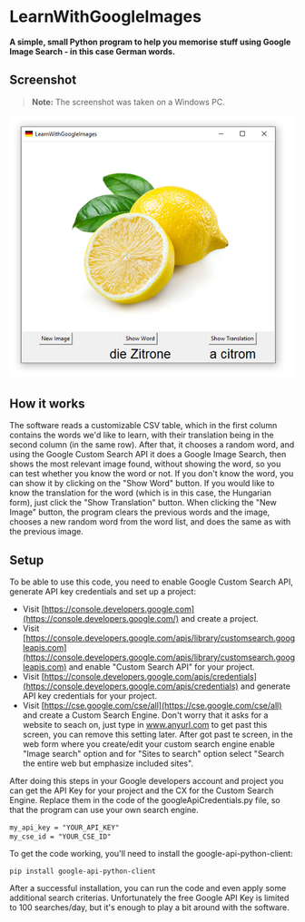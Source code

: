 ﻿# LearnWithGoogleImages

**A simple, small Python program to help you memorise stuff using Google Image Search - in this case German words.**

## Screenshot

> **Note:**  The screenshot was taken on a Windows PC.

![LWGI screenshot](https://raw.githubusercontent.com/bazsimarkus/LearnWithGoogleImages/master/LWGI_screenshot.png)

## How it works

The software reads a customizable CSV table, which in the first column contains the words we'd like to learn, with their translation being in the second column (in the same row).
After that, it chooses a random word, and using the Google Custom Search API it does a Google Image Search, then shows the most relevant image found, without showing the word, so you can test whether you know the word or not.
If you don't know the word, you can show it by clicking on the "Show Word" button. If you would like to know the translation for the word (which is in this case, the Hungarian form), just click the "Show Translation" button.
When clicking the "New Image" button, the program clears the previous words and the image, chooses a new random word from the word list, and does the same as with the previous image.

## Setup

To be able to use this code, you need to enable Google Custom Search API, generate API key credentials and set up a project:

-   Visit  [https://console.developers.google.com](https://console.developers.google.com/)  and create a project.    
-   Visit  [https://console.developers.google.com/apis/library/customsearch.googleapis.com](https://console.developers.google.com/apis/library/customsearch.googleapis.com)  and enable "Custom Search API" for your project.
-   Visit  [https://console.developers.google.com/apis/credentials](https://console.developers.google.com/apis/credentials)  and generate API key credentials for your project.
-   Visit  [https://cse.google.com/cse/all](https://cse.google.com/cse/all)  and create a Custom Search Engine. Don't worry that it asks for a website to seach on, just type in www.anyurl.com to get past this screen, you can remove this setting later. After got past te screen, in the web form where you create/edit your custom search engine enable "Image search" option and for "Sites to search" option select "Search the entire web but emphasize included sites".
    
After doing this steps in your Google developers account and project you can get the API Key for your project and the CX for the Custom Search Engine. Replace them in the code of the googleApiCredentials.py file, so that the program can use your own search engine.

    my_api_key = "YOUR_API_KEY"
    my_cse_id = "YOUR_CSE_ID"

    
To get the code working, you'll need to install the google-api-python-client:

    pip install google-api-python-client

After a successful installation, you can run the code and even apply some additional search criterias. Unfortunately the free Google API Key is limited to 100 searches/day, but it's enough to play a bit around with the software.
